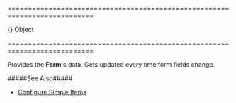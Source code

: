 ===========================================================================
<!--default-->{}<!--/default-->
<!--type-->Object<!--/type-->
===========================================================================

<!--shortDescription-->
Provides the **Form**'s data. Gets updated every time form fields change.
<!--/shortDescription-->

<!--fullDescription-->
#####See Also#####
- [Configure Simple Items](/Documentation/Guide/Widgets/Form/Configure_Simple_Items/)
<!--/fullDescription-->
